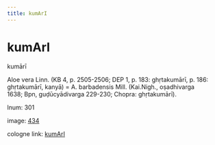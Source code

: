 ```yaml
---
title: kumArI
---
```


# kumArI

kumārī  <div n="P" />Aloe vera Linn. (KB 4, p. 2505-2506; DEP 1, p. 183: ghṛtakumārī, p. 186: <div n="lb" />ghṛtakumārī, kanyā) = A. barbadensis Mill. (Kai.Nigh., oṣadhivarga <div n="lb" />1638; Bpn, guḍūcyādivarga 229-230; Chopra: ghṛtakumārī).

lnum: 301

image: [434](https://www.sanskrit-lexicon.uni-koeln.de/scans/csl-apidev/servepdf.php?dict=snp&page=434)

cologne link: [kumArI](https://sanskrit-lexicon.uni-koeln.de/scans/csl-apidev/getword.php?dict=snp&key=kumArI)

